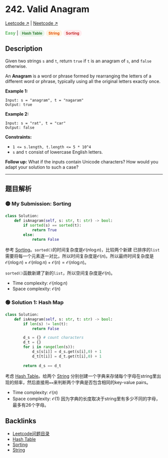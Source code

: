 # 242. Valid Anagram

[Leetcode ↗](https://leetcode.com/problems/valid-anagram/description/?envType=problem-list-v2&envId=xi4ci4ig) | [Neetcode ↗](https://neetcode.io/problems/is-anagram?list=blind75)

<font color="#66BB6A">**Easy**</font> |
<span style="background-color:#E8F5E9; 
color:#2E7D32; padding: 3px 8px; border-radius: 12px; font-size: 12px; font-weight: bold;">Hash Table</span>
<span style="background-color:#FFF3E0; color:#E65100; padding: 3px 8px; border-radius: 12px; font-size: 12px; font-weight: bold;">String</span>
<span style="background-color:#FFEBEE; color:#C62828; padding: 3px 8px; border-radius: 12px; font-size: 12px; font-weight: bold;">Sorting</span>


## Description
Given two strings `s` and `t`, return `true` if `t` is an anagram of `s`, and `false` otherwise.

An **Anagram** is a word or phrase formed by rearranging the letters of a different word or phrase, typically using all the original letters exactly once.

**Example 1:**

    Input: s = "anagram", t = "nagaram"
    Output: true

**Example 2:**

    Input: s = "rat", t = "car"
    Output: false

**Constraints:**
* `1 <= s.length, t.length <= 5 * 10^4`
* `s` and `t` consist of lowercase English letters.

**Follow up:** What if the inputs contain Unicode characters? How would you adapt your solution to such a case?

---

## 题目解析

### 🟡 My Submission: Sorting

```Python
class Solution:
    def isAnagram(self, s: str, t: str) -> bool:
        if sorted(s) == sorted(t):
            return True
        else:
            return False
```

参考 [Sorting](Sorting.md)。`sorted()`的时间复杂度是$\mathcal{O}(n\log n)$，比较两个新建 已排序的`list`需要将每一个元素逐一对比，所以时间复杂度是$\mathcal{O}(n)$。所以最终时间复杂度是$\mathcal{O}(n\log n)+\mathcal{O}(n\log n)+\mathcal{O}(n)=\mathcal{O}(n\log n)$。

`sorted()`函数新建了新的`list`，所以空间复杂度是$\mathcal{O}(n)$。
* Time complexity: $\mathcal{O}(n\log n)$
* Space complexity: $\mathcal{O}(n)$


### 🟢 Solution 1: Hash Map

```Python
class Solution:
    def isAnagram(self, s: str, t: str) -> bool:
        if len(s) != len(t):
            return False

        d_s = {} # count characters
        d_t = {}
        for i in range(len(s)):
            d_s[s[i]] = d_s.get(s[i],0) + 1
            d_t[t[i]] = d_t.get(t[i],0) + 1
        
        return d_s == d_t
```

考虑 [Hash Table](Hash_Table.md)。给两个 [String](String.md) 分别创建一个字典来存储每个字母在string里出现的频率，然后直接用`==`来判断两个字典是否包含相同的key-value pairs。
* Time complexity: $\mathcal{O}(n)$
* Space complexity: $\mathcal{O}(1)$ 因为字典的长度取决于string里有多少不同的字母，最多有26个字母。

## Backlinks
- [Leetcode问题目录](Leetcode问题目录.md)
- [Hash Table](Hash_Table.md)
- [Sorting](Sorting.md)
- [String](String.md)